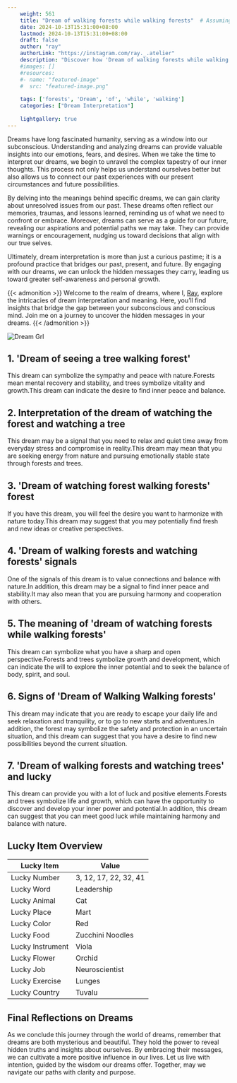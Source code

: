 ```yaml
---
    weight: 561
    title: "Dream of walking forests while walking forests"  # Assuming 'title' column exists
    date: 2024-10-13T15:31:00+08:00
    lastmod: 2024-10-13T15:31:00+08:00
    draft: false
    author: "ray"
    authorLink: "https://instagram.com/ray._.atelier"
    description: "Discover how 'Dream of walking forests while walking forests' can interpret your future and uncover its significant meanings in your life."
    #images: []
    #resources:
    #- name: "featured-image"
    #  src: "featured-image.png"
    
    tags: ['forests', 'Dream', 'of', 'while', 'walking']
    categories: ["Dream Interpretation"]
    
    lightgallery: true
---
```

    
Dreams have long fascinated humanity, serving as a window into our subconscious. Understanding and analyzing dreams can provide valuable insights into our emotions, fears, and desires. When we take the time to interpret our dreams, we begin to unravel the complex tapestry of our inner thoughts. This process not only helps us understand ourselves better but also allows us to connect our past experiences with our present circumstances and future possibilities.

By delving into the meanings behind specific dreams, we can gain clarity about unresolved issues from our past. These dreams often reflect our memories, traumas, and lessons learned, reminding us of what we need to confront or embrace. Moreover, dreams can serve as a guide for our future, revealing our aspirations and potential paths we may take. They can provide warnings or encouragement, nudging us toward decisions that align with our true selves.

Ultimately, dream interpretation is more than just a curious pastime; it is a profound practice that bridges our past, present, and future. By engaging with our dreams, we can unlock the hidden messages they carry, leading us toward greater self-awareness and personal growth.

{{< admonition >}}
Welcome to the realm of dreams, where I, [Ray](https://instagram.com/ray._.atelier), explore the intricacies of dream interpretation and meaning. Here, you’ll find insights that bridge the gap between your subconscious and conscious mind. Join me on a journey to uncover the hidden messages in your dreams.
{{< /admonition >}}

![Dream Grl](https://cdn.pixabay.com/photo/2017/11/02/03/35/gothic-2910057_1280.jpg "Dream Grl")

## 1. 'Dream of seeing a tree walking forest'
This dream can symbolize the sympathy and peace with nature.Forests mean mental recovery and stability, and trees symbolize vitality and growth.This dream can indicate the desire to find inner peace and balance.

## 2. Interpretation of the dream of watching the forest and watching a tree
This dream may be a signal that you need to relax and quiet time away from everyday stress and compromise in reality.This dream may mean that you are seeking energy from nature and pursuing emotionally stable state through forests and trees.

## 3. 'Dream of watching forest walking forests' forest
If you have this dream, you will feel the desire you want to harmonize with nature today.This dream may suggest that you may potentially find fresh and new ideas or creative perspectives.

## 4. 'Dream of walking forests and watching forests' signals
One of the signals of this dream is to value connections and balance with nature.In addition, this dream may be a signal to find inner peace and stability.It may also mean that you are pursuing harmony and cooperation with others.

## 5. The meaning of 'dream of watching forests while walking forests'
This dream can symbolize what you have a sharp and open perspective.Forests and trees symbolize growth and development, which can indicate the will to explore the inner potential and to seek the balance of body, spirit, and soul.

## 6. Signs of 'Dream of Walking Walking forests'
This dream may indicate that you are ready to escape your daily life and seek relaxation and tranquility, or to go to new starts and adventures.In addition, the forest may symbolize the safety and protection in an uncertain situation, and this dream can suggest that you have a desire to find new possibilities beyond the current situation.

## 7. 'Dream of walking forests and watching trees' and lucky
This dream can provide you with a lot of luck and positive elements.Forests and trees symbolize life and growth, which can have the opportunity to discover and develop your inner power and potential.In addition, this dream can suggest that you can meet good luck while maintaining harmony and balance with nature.

## Lucky Item Overview
| Lucky Item          | Value              |
|---------------|--------------------|
| Lucky Number        | 3, 12, 17, 22, 32, 41  |
| Lucky Word          | Leadership |
| Lucky Animal        | Cat |
| Lucky Place         | Mart     |
| Lucky Color         | Red     |
| Lucky Food          | Zucchini Noodles      |
| Lucky Instrument    | Viola |
| Lucky Flower        | Orchid    |
| Lucky Job           | Neuroscientist       |
| Lucky Exercise      | Lunges  |
| Lucky Country       | Tuvalu    |


##  Final Reflections on Dreams

As we conclude this journey through the world of dreams, remember that dreams are both mysterious and beautiful. They hold the power to reveal hidden truths and insights about ourselves. By embracing their messages, we can cultivate a more positive influence in our lives. Let us live with intention, guided by the wisdom our dreams offer. Together, may we navigate our paths with clarity and purpose.
